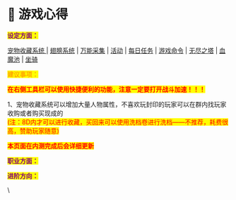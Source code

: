 # 🔰 游戏心得

<mark style="color:purple;">**设定方面：**</mark>

[宠物收藏系统 ](../te-se-xi-tong/chong-wu-shou-cang-xi-tong.md) |  [翅膀系统](../te-se-xi-tong/chi-bang-pei-yu-xi-tong.md)  |  [万能采集](../te-se-xi-tong/wan-neng-cai-ji.md)  |  [活动](../you-xi-ji-chu-she-zhi-ji-qi-xiang-guan/huo-dong-an-pai.md)  |  [每日任务](../te-se-xi-tong/mei-ri-ren-wu.md)  |  [游戏命令](you-xi-ming-ling.md)  |  [无尽之塔](wu-jin-zhi-ta.md)  | [ 血魔池](../te-se-xi-tong/xue-mo-chi-zhan-dou-hou-zi-dong-hui-fu.md)  |  [坐骑](../te-se-xi-tong/zuo-qi-pei-yu-xi-tong.md)&#x20;

<mark style="color:orange;">**建议事项：**</mark>

<mark style="color:red;">**在右侧工具栏可以使用快捷便利的功能，注意一定要打开战斗加速！！！**</mark>

1、宠物收藏系统可以增加大量人物属性，不喜欢玩封印的玩家可以在群内找玩家收购或者购买现成的\
<mark style="color:red;">(注：8D内才可以进行收藏，买回来可以使用洗档卷进行洗档——不推荐，耗费很高，赞助玩家随意)</mark>

<mark style="color:red;">**本页面在内测完成后会详细更新**</mark>

<mark style="color:purple;">**职业方面：**</mark>







<mark style="color:purple;">**进阶方向：**</mark>



\


